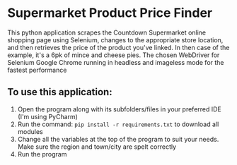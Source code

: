 # Supermarket Product Price Finder
This python application scrapes the Countdown Supermarket online shopping page using Selenium, changes to the appropriate store  location, and then retrieves the price of the product you've linked. In then case of the example, it's a 6pk of mince and cheese pies.
The chosen WebDriver for Selenium Google Chrome running in headless and imageless mode for the fastest performance


## To use this application:


1. Open the program along with its subfolders/files in your preferred IDE (I'm using PyCharm)
2. Run the command: ```pip install -r requirements.txt``` to download all modules
3. Change all the variables at the top of the program to suit your needs. Make sure the region and town/city are spelt correctly
3. Run the program
